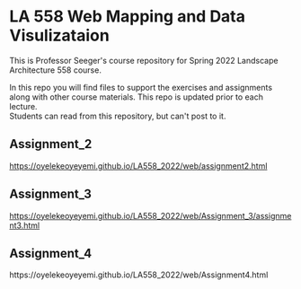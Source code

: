 # LA 558 Web Mapping and Data Visulizataion 
This is Professor Seeger's course repository for Spring 2022 Landscape Architecture 558 course.
  
In this repo you will find files to support the exercises and assignments  
along with other course materials. This repo is updated prior to each lecture.  
Students can read from this repository, but can't post to it.


<h2>Assignment_2</h2>

https://oyelekeoyeyemi.github.io/LA558_2022/web/assignment2.html

<h2>Assignment_3</h2>

https://oyelekeoyeyemi.github.io/LA558_2022/web/Assignment_3/assignment3.html

<h2>Assignment_4</h2>
https://oyelekeoyeyemi.github.io/LA558_2022/web/Assignment4.html
